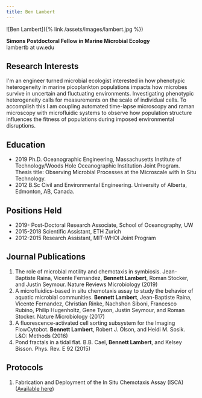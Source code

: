 ```yaml
---
title: Ben Lambert
---
```

![Ben Lambert]({% link /assets/images/lambert.jpg %})

**Simons Postdoctoral Fellow in Marine Microbial Ecology**  
lambertb at uw.edu

## Research Interests
I'm an engineer turned microbial ecologist interested in how phenotypic heterogeneity in marine picoplankton populations impacts how microbes survive in uncertain and fluctuating environments. Investigating phenotypic heterogeneity calls for measurements on the scale of individual cells. To accomplish this I am coupling automated time-lapse microscopy and raman microscopy with microfluidic systems to observe how population structure influences the fitness of populations during imposed environmental disruptions.    

## Education
* 2019	  Ph.D. Oceanographic Engineering, Massachusetts Institute of Technology/Woods Hole Oceanographic Institution Joint Program. 
Thesis title: Observing Microbial Processes at the Microscale with In Situ Technology.
* 2012		B.Sc Civil and Environmental Engineering. University of Alberta, Edmonton, AB, Canada.

## Positions Held
* 2019-               Post-Doctoral Research Associate, School of Oceanography, UW
* 2015-2018	      Scientific Assistant, ETH Zurich
* 2012-2015	      Research Assistant, MIT-WHOI Joint Program

## Journal Publications
1. The role of microbial motility and chemotaxis in symbiosis. Jean-Baptiste Raina, Vicente Fernandez, **Bennett Lambert**, Roman Stocker, and Justin Seymour. Nature Reviews Microbiology (2019)
1. A microfluidics-based  in situ chemotaxis assay to study the behavior of aquatic microbial communities. **Bennett Lambert**, Jean-Baptiste Raina, Vicente Fernandez, Christian Rinke, Nachshon Siboni, Francesco Rubino, Philip Hugenholtz, Gene Tyson, Justin Seymour, and Roman Stocker. Nature Microbiology (2017)
1. A fluorescence-activated cell sorting subsystem for the Imaging FlowCytobot. **Bennett Lambert**, Robert J. Olson, and Heidi M. Sosik. L&O: Methods (2016) 
1. Pond fractals in a tidal flat.  B.B. Cael, **Bennett Lambert**, and Kelsey Bisson. Phys. Rev. E 92 (2015)

## Protocols
1. Fabrication and Deployment of the In Situ Chemotaxis Assay (ISCA) ([Available here](https://www.protocols.io/view/fabrication-and-deployment-of-the-in-situ-chemotax-kztcx6n))